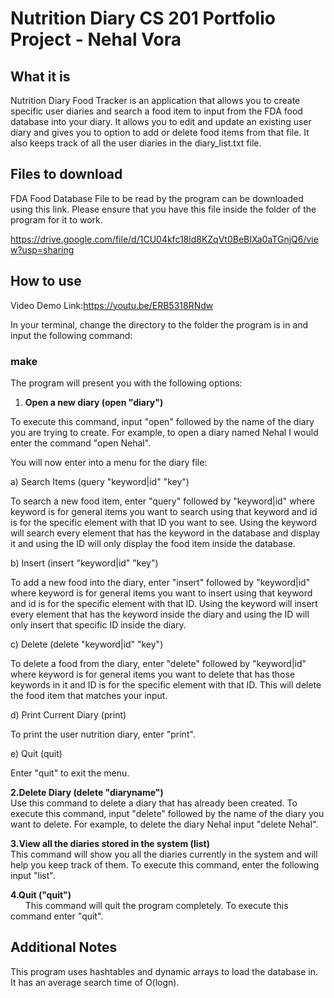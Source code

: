 <h1>Nutrition Diary CS 201 Portfolio Project - Nehal Vora</h1>
<h2><a id="user-content-what-it-is" class="anchor" href="https://github.com/ngvora/Nutrition-CRUD-Database-Log-CS-201-#what-it-is" aria-hidden="true"></a>What it is</h2>
<p>Nutrition Diary Food Tracker is an application that allows you to create specific user diaries and search a food item to input from the FDA food database into your diary. It allows you to edit and update an existing user diary and gives you to option to add or delete food items from that file. It also keeps track of all the user diaries in the diary_list.txt file.</p>
<h2><a id="user-content-files-to-download" class="anchor" href="https://github.com/ngvora/Nutrition-CRUD-Database-Log-CS-201-#files-to-download" aria-hidden="true"></a>Files to download</h2>
<p>FDA Food Database File to be read by the program can be downloaded using this link. Please ensure that you have this file inside the folder of the program for it to work.</p>
<p><a href="https://drive.google.com/file/d/1CU04kfc18ld8KZqVt0BeBIXa0aTGnjQ6/view?usp=sharing" rel="nofollow">https://drive.google.com/file/d/1CU04kfc18ld8KZqVt0BeBIXa0aTGnjQ6/view?usp=sharing</a></p>
<h2><strong>How to use</strong></h2>
<p>Video Demo Link:<a href="https://youtu.be/ERB5318RNdw" rel="nofollow">https://youtu.be/ERB5318RNdw</a></p>
<p>In your terminal, change the directory to the folder the program is in and input the following command:</p>
<h3><a id="user-content-make" class="anchor" href="https://github.com/ngvora/Nutrition-CRUD-Database-Log-CS-201-#make" aria-hidden="true"></a>make</h3>
<p>The program will present you with the following options:</p>
<ol>
<li><strong>Open a new diary (open "diary")</strong></li>
</ol>
<p>To execute this command, input "open" followed by the name of the diary you are trying to create. For example, to open a diary named Nehal I would enter the command "open Nehal".</p>
<p>You will now enter into a menu for the diary file:</p>
<p>a) Search Items (query "keyword|id" "key")</p>
<p>To search a new food item, enter "query" followed by "keyword|id" where keyword is for general items you want to search using that keyword and id is for the specific element with that ID you want to see. Using the keyword will search every element that has the keyword in the database and display it and using the ID will only display the food item inside the database.</p>
<p>b) Insert (insert "keyword|id" "key")</p>
<p>To add a new food into the diary, enter "insert" followed by "keyword|id" where keyword is for general items you want to insert using that keyword and id is for the specific element with that ID. Using the keyword will insert every element that has the keyword inside the diary and using the ID will only insert that specific ID inside the diary.</p>
<p>c) Delete (delete "keyword|id" "key")</p>
<p>To delete a food from the diary, enter "delete" followed by "keyword|id" where keyword is for general items you want to delete that has those keywords in it and ID is for the specific element with that ID. This will delete the food item that matches your input. 
 <p> d) Print Current Diary (print)</p><p> To print the user nutrition diary, enter "print". </p>
 <p> e) Quit (quit)</p> <p>Enter "quit" to exit the menu.</p>

 <p><b>2.Delete Diary (delete "diaryname")</b> <br />Use this command to delete a diary that has already been created. To execute this command, input "delete" followed by the name of the diary you want to delete. For example, to delete the diary Nehal input "delete Nehal".</p>

 <p><b>3.View all the diaries stored in the system (list)</b> <br />This command will show you all the diaries currently in the system and will help you keep track of them. To execute this command, enter the following input "list".</p>
</ol>
<p><b>4.Quit ("quit") </b><br>&nbsp; &nbsp; &nbsp; This command will quit the program completely. To execute this command enter "quit".</p>
<h2>Additional Notes</h2>
<p>This program uses hashtables and dynamic arrays to load the database in. It has an average search time of O(logn).</p>
